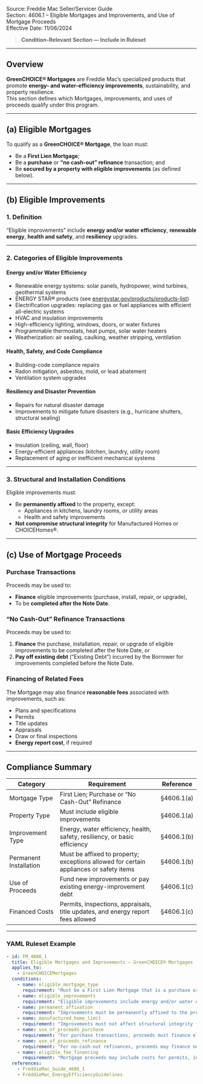 Source: Freddie Mac Seller/Servicer Guide  
Section: 4606.1 – Eligible Mortgages and Improvements, and Use of Mortgage Proceeds  
Effective Date: 11/06/2024  

> **Condition-Relevant Section — Include in Ruleset**

---

## Overview  

**GreenCHOICE® Mortgages** are Freddie Mac’s specialized products that promote **energy- and water-efficiency improvements**, sustainability, and property resilience.  
This section defines which Mortgages, improvements, and uses of proceeds qualify under this program.

---

## (a) Eligible Mortgages  

To qualify as a **GreenCHOICE® Mortgage**, the loan must:  
- Be a **First Lien Mortgage**;  
- Be a **purchase** or **“no cash-out” refinance** transaction; and  
- Be **secured by a property with eligible improvements** (as defined below).

---

## (b) Eligible Improvements  

### 1. Definition  

“Eligible improvements” include **energy and/or water efficiency**, **renewable energy**, **health and safety**, and **resiliency** upgrades.

---

### 2. Categories of Eligible Improvements  

#### **Energy and/or Water Efficiency**  
- Renewable energy systems: solar panels, hydropower, wind turbines, geothermal systems  
- ENERGY STAR® products (see [energystar.gov/products/products-list](https://www.energystar.gov/products/products-list))  
- Electrification upgrades: replacing gas or fuel appliances with efficient all-electric systems  
- HVAC and insulation improvements  
- High-efficiency lighting, windows, doors, or water fixtures  
- Programmable thermostats, heat pumps, solar water heaters  
- Weatherization: air sealing, caulking, weather stripping, ventilation  

#### **Health, Safety, and Code Compliance**  
- Building-code compliance repairs  
- Radon mitigation, asbestos, mold, or lead abatement  
- Ventilation system upgrades  

#### **Resiliency and Disaster Prevention**  
- Repairs for natural disaster damage  
- Improvements to mitigate future disasters (e.g., hurricane shutters, structural sealing)  

#### **Basic Efficiency Upgrades**  
- Insulation (ceiling, wall, floor)  
- Energy-efficient appliances (kitchen, laundry, utility room)  
- Replacement of aging or inefficient mechanical systems  

---

### 3. Structural and Installation Conditions  

Eligible improvements must:  
- Be **permanently affixed** to the property, except:  
  - Appliances in kitchens, laundry rooms, or utility areas  
  - Health and safety improvements  
- **Not compromise structural integrity** for Manufactured Homes or CHOICEHomes®.

---

## (c) Use of Mortgage Proceeds  

### **Purchase Transactions**  
Proceeds may be used to:  
- **Finance** eligible improvements (purchase, install, repair, or upgrade),  
- To be **completed after the Note Date**.  

### **“No Cash-Out” Refinance Transactions**  
Proceeds may be used to:  
1. **Finance** the purchase, installation, repair, or upgrade of eligible improvements to be completed after the Note Date, or  
2. **Pay off existing debt** (“Existing Debt”) incurred by the Borrower for improvements completed before the Note Date.  

### **Financing of Related Fees**  
The Mortgage may also finance **reasonable fees** associated with improvements, such as:  
- Plans and specifications  
- Permits  
- Title updates  
- Appraisals  
- Draw or final inspections  
- **Energy report cost**, if required  

---

## Compliance Summary  

| Category | Requirement | Reference |
|-----------|-------------|------------|
| Mortgage Type | First Lien; Purchase or “No Cash-Out” Refinance | §4606.1(a) |
| Property Type | Must include eligible improvements | §4606.1(a) |
| Improvement Type | Energy, water efficiency, health, safety, resiliency, or basic efficiency | §4606.1(b) |
| Permanent Installation | Must be affixed to property; exceptions allowed for certain appliances or safety items | §4606.1(b) |
| Use of Proceeds | Fund new improvements or pay existing energy-improvement debt | §4606.1(c) |
| Financed Costs | Permits, inspections, appraisals, title updates, and energy report fees allowed | §4606.1(c) |

---

### YAML Ruleset Example  

```yaml
- id: FM_4606_1
  title: Eligible Mortgages and Improvements – GreenCHOICE® Mortgages
  applies_to:
    - GreenCHOICEMortgages
  conditions:
    - name: eligible_mortgage_type
      requirement: "Must be a First Lien Mortgage that is a purchase or no-cash-out refinance, secured by property with eligible improvements."
    - name: eligible_improvements
      requirement: "Eligible improvements include energy and/or water efficiency, renewable energy, electrification, health and safety, resiliency, or basic energy-saving upgrades."
    - name: permanent_affixation
      requirement: "Improvements must be permanently affixed to the property, except kitchen/laundry appliances and health-safety upgrades."
    - name: manufactured_home_limit
      requirement: "Improvements must not affect structural integrity for Manufactured Homes or CHOICEHomes®."
    - name: use_of_proceeds_purchase
      requirement: "For purchase transactions, proceeds must finance eligible improvements to be completed after the Note Date."
    - name: use_of_proceeds_refinance
      requirement: "For no-cash-out refinances, proceeds may finance new improvements or pay existing debt used for prior eligible improvements."
    - name: eligible_fee_financing
      requirement: "Mortgage proceeds may include costs for permits, inspections, appraisals, plans/specifications, title updates, or required energy reports."
  references:
    - FreddieMac_Guide_4606_1
    - FreddieMac_EnergyEfficiencyGuidelines
